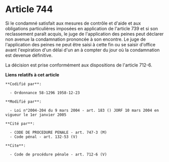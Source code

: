 # Article 744

Si le condamné satisfait aux mesures de contrôle et d'aide et aux obligations particulières imposées en application de
l'article 739 et si son reclassement paraît acquis, le juge de l'application des peines peut déclarer non avenue la
condamnation prononcée à son encontre. Le juge de l'application des peines ne peut être saisi à cette fin ou se saisir
d'office avant l'expiration d'un délai d'un an à compter du jour où la condamnation est devenue définitive. 

La décision est prise conformément aux dispositions de l'article 712-6.

**Liens relatifs à cet article**

	**Codifié par**:

	  - Ordonnance 58-1296 1958-12-23

	**Modifié par**:

	  - Loi n°2004-204 du 9 mars 2004 - art. 183 () JORF 10 mars 2004 en vigueur le 1er janvier 2005

	**Cité par**:

	  - CODE DE PROCEDURE PENALE - art. 747-3 (M)
	  - Code pénal - art. 132-53 (V)

	**Cite**:

	  - Code de procédure pénale - art. 712-6 (V)
